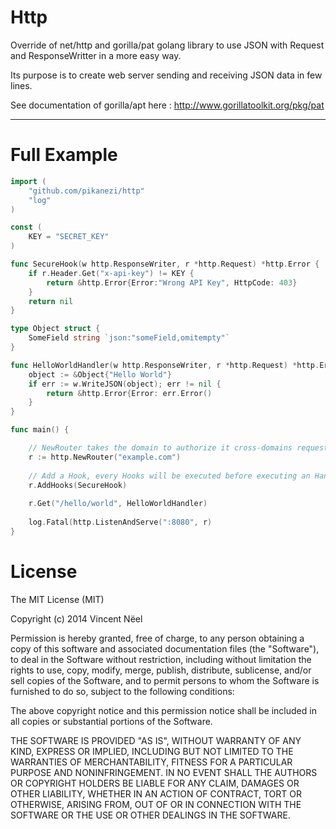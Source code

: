Http
====

Override of net/http and gorilla/pat golang library to use JSON with Request and ResponseWritter in a more easy way.

Its purpose is to create web server sending and receiving JSON data in few lines.

See documentation of gorilla/apt here : http://www.gorillatoolkit.org/pkg/pat

---

Full Example
====

```go
import (
    "github.com/pikanezi/http"
    "log"
)

const (
    KEY = "SECRET_KEY"
)

func SecureHook(w http.ResponseWriter, r *http.Request) *http.Error {
    if r.Header.Get("x-api-key") != KEY {
        return &http.Error{Error:"Wrong API Key", HttpCode: 403}
    }
    return nil
}

type Object struct {
    SomeField string `json:"someField,omitempty"`
}

func HelloWorldHandler(w http.ResponseWriter, r *http.Request) *http.Error {
    object := &Object{"Hello World"}
    if err := w.WriteJSON(object); err != nil {
        return &http.Error{Error: err.Error()
    }
}

func main() {

    // NewRouter takes the domain to authorize it cross-domains requests
    r := http.NewRouter("example.com")
    
    // Add a Hook, every Hooks will be executed before executing an Handler
    r.AddHooks(SecureHook)
    
    r.Get("/hello/world", HelloWorldHandler)
    
    log.Fatal(http.ListenAndServe(":8080", r)
}

```

License
====

The MIT License (MIT)

Copyright (c) 2014 Vincent Nëel

Permission is hereby granted, free of charge, to any person obtaining a copy
of this software and associated documentation files (the "Software"), to deal
in the Software without restriction, including without limitation the rights
to use, copy, modify, merge, publish, distribute, sublicense, and/or sell
copies of the Software, and to permit persons to whom the Software is
furnished to do so, subject to the following conditions:

The above copyright notice and this permission notice shall be included in all
copies or substantial portions of the Software.

THE SOFTWARE IS PROVIDED "AS IS", WITHOUT WARRANTY OF ANY KIND, EXPRESS OR
IMPLIED, INCLUDING BUT NOT LIMITED TO THE WARRANTIES OF MERCHANTABILITY,
FITNESS FOR A PARTICULAR PURPOSE AND NONINFRINGEMENT. IN NO EVENT SHALL THE
AUTHORS OR COPYRIGHT HOLDERS BE LIABLE FOR ANY CLAIM, DAMAGES OR OTHER
LIABILITY, WHETHER IN AN ACTION OF CONTRACT, TORT OR OTHERWISE, ARISING FROM,
OUT OF OR IN CONNECTION WITH THE SOFTWARE OR THE USE OR OTHER DEALINGS IN THE
SOFTWARE.